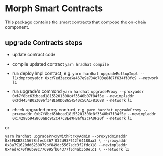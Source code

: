 # Morph Smart Contracts

This package contains the smart contracts that compose the on-chain component.

## upgrade Contracts steps
- update contract code

- compile updated contract
`yarn hradhat compile`

- run deploy Impl contract, e.g.
`yarn hardhat upgradeRollupImpl --l1cdmproxyaddr 0xcf7ed3acca5a467e9e704c703e8d87f634fb0fc9 --network l1`

- run upgrade's commond
`yarn hardhat upgradeProxy --proxyaddr 0xb7f8bc63bbcad18155201308c8f3540b07f84f5e --newimpladdr 0x9d4454B023096f34B160D6B654540c56A1F81688 --network l1`

- check upgraded proxy contract, e.g.
`yarn hardhat upgradeProxy --proxyaddr 0xb7f8bc63bbcad18155201308c8f3540b07f84f5e --newimpladdr 0x1429859428C0aBc9C2C47C8Ee9FBaf82cFA0F20f --network l1`

or

`yarn hardhat upgradeProxyWithPorxyAdmin --proxyadminaddr 0x5FbDB2315678afecb367f032d93F642f64180aa3 \
--proxyaddr 0x8a791620dd6260079bf849dc5567adc3f2fdc318 --newimpladdr 0x4ed7c70f96b99c776995fb64377f0d4ab3b0e1c1 \
--network l1`

